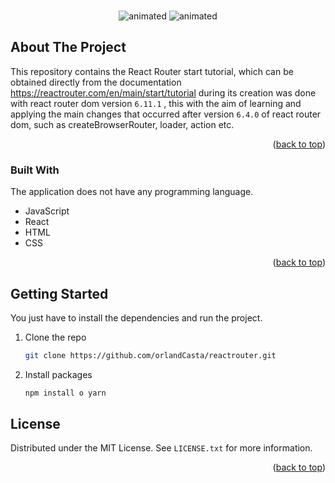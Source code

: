 <!-- PROJECT LOGO -->
<br />

<p align="center">
  <img src="https://github.com/orlandCasta/reactrouter/assets/47255334/9afb1b91-918c-4131-a07c-9fde316cea8e" alt="animated" />
  <img src="https://github.com/orlandCasta/reactrouter/assets/47255334/29591707-3bb5-4212-b952-7bb83fc210e2" alt="animated" />
</p>

<!-- ABOUT THE PROJECT -->
## About The Project

This repository contains the React Router start tutorial, which can be obtained directly from the documentation https://reactrouter.com/en/main/start/tutorial during its creation was done with react router dom version `6.11.1` , this with the aim of learning and applying the main changes that occurred after version `6.4.0` of react router dom, such as createBrowserRouter, loader, action etc.<p align="right">(<a href="#readme-top">back to top</a>)</p>



### Built With

The application does not have any programming language.

* JavaScript
* React
* HTML
* CSS

<p align="right">(<a href="#readme-top">back to top</a>)</p>


<!-- GETTING STARTED -->
## Getting Started

You just have to install the dependencies and run the project.

1. Clone the repo
   ```sh
   git clone https://github.com/orlandCasta/reactrouter.git
   ```
2. Install packages
   ```sh
   npm install o yarn
   ```

<!-- LICENSE -->
## License

Distributed under the MIT License. See `LICENSE.txt` for more information.

<p align="right">(<a href="#readme-top">back to top</a>)</p>
